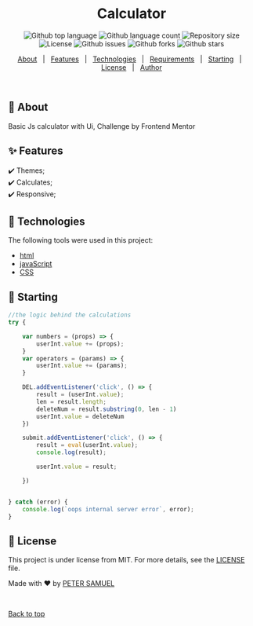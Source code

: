 
</div> 

<h1 align="center">Calculator </h1>

<p align="center">
  <img alt="Github top language" src="https://img.shields.io/github/languages/top/{{Petsamuel}}/calculator?color=56BEB8">

  <img alt="Github language count" src="https://img.shields.io/github/languages/count/{{Petsamuel}}/calculator?color=56BEB8">

  <img alt="Repository size" src="https://img.shields.io/github/repo-size/{{Petsamuel}}/calculator?color=56BEB8">

  <img alt="License" src="https://img.shields.io/github/license/{{Petsamuel}}/calculator?color=56BEB8">

  <img alt="Github issues" src="https://img.shields.io/github/issues/{{Petsamuel}}/calculator?color=56BEB8" />

<img alt="Github forks" src="https://img.shields.io/github/forks/{{Petsamuel}}/calculator?color=56BEB8" /> 

 <img alt="Github stars" src="https://img.shields.io/github/stars/{{Petsamuel}}/calculator?color=56BEB8" />
</p>

<!-- Status -->

<!-- <h4 align="center"> 
	🚧  FrontendChallenge 🚀 Under construction...  🚧
</h4> 

<hr> -->

<p align="center">
  <a href="#dart-about">About</a> &#xa0; | &#xa0; 
  <a href="#sparkles-features">Features</a> &#xa0; | &#xa0;
  <a href="#rocket-technologies">Technologies</a> &#xa0; | &#xa0;
  <a href="#white_check_mark-requirements">Requirements</a> &#xa0; | &#xa0;
  <a href="#checkered_flag-starting">Starting</a> &#xa0; | &#xa0;
  <a href="#memo-license">License</a> &#xa0; | &#xa0;
  <a href="https://github.com/{{Petsamuel}}" target="_blank">Author</a>
</p>

<br>

## :dart: About ##

Basic Js calculator with Ui, Challenge by Frontend Mentor

## :sparkles: Features ##

:heavy_check_mark: Themes;\
:heavy_check_mark: Calculates;\
:heavy_check_mark: Responsive;

## :rocket: Technologies ##

The following tools were used in this project:

- [html](https://google.com/html/)
- [javaScript](https://google.com/javascript/)
- [CSS](https://google.com/css)



## :checkered_flag: Starting ##

```javascript
//the logic behind the calculations
try {

    var numbers = (props) => {
        userInt.value += (props);
    }
    var operators = (params) => {
        userInt.value += (params);
    }

    DEL.addEventListener('click', () => {
        result = (userInt.value);
        len = result.length;
        deleteNum = result.substring(0, len - 1)
        userInt.value = deleteNum
    })

    submit.addEventListener('click', () => {
        result = eval(userInt.value);
        console.log(result);

        userInt.value = result;

    })


} catch (error) {
    console.log(`oops internal server error`, error);
}

```

## :memo: License ##

This project is under license from MIT. For more details, see the [LICENSE](LICENSE.md) file.


Made with :heart: by <a href="https://github.com/{{Petsamuel}}" target="_blank">PETER SAMUEL</a>

&#xa0;

<a href="#top">Back to top</a>

